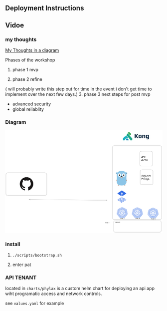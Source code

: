## Deployment Instructions

## Vidoe 

### my thoughts 
[My Thoughts in a diagram](https://app.excalidraw.com/s/9eRoxrUweDS/8tfhFCpqjAA)

Phases of the workshop 

1. phase 1 mvp 

2. phase 2 refine 

( will probably write this step out for time in the event i don't get time to implement over the next few days.)
3. phase 3 next steps for post mvp 
- advanced security 
- global reliablity



### Diagram 

![Diagram](PhylaxDesignDocument.png)

### install 
1. `./scripts/bootstrap.sh`

2. enter pat 


### API TENANT 
located in `charts/phylax` is  a custom helm chart for deploying an api app wiht programatic access and network controls.

see `values.yaml` for example 